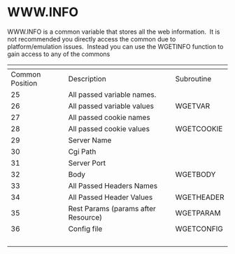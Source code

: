 # WWW.INFO

<PageHeader />

WWW.INFO is a common variable that stores all the web information.  It is not recommended you directly access the common due to platform/emulation issues.  Instead you can use the WGETINFO function to gain access to any of the commons

| <!----> | <!----> | <!----> |
| --- | --- | --- |
| Common Position | Description | Subroutine |
| 25 | All passed variable names. |  |
| 26 | All passed variable values | WGETVAR |
| 27 | All passed cookie names | <br> |
| 28 | All passed cookie values | WGETCOOKIE |
| 29 | Server Name | <br> |
| 30 | Cgi Path | <br> |
| 31 | Server Port | <br> |
| 32 | Body | WGETBODY |
| 33 | All Passed Headers Names | <br> |
| 34 | All Passed Header Values | WGETHEADER |
| 35 | Rest Params (params after Resource) | WGETPARAM |
| 36 | Config file | WGETCONFIG |
| <br> | <br> | <br> |


  
<PageFooter />
